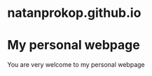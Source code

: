 # natanprokop.github.io
My personal webpage
============================

You are very welcome to my personal webpage
